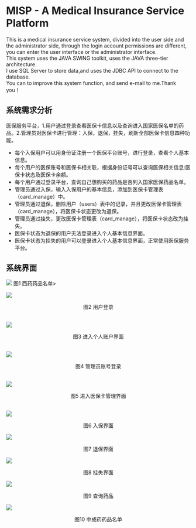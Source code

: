 # MISP - A Medical Insurance Service Platform
This is a medical insurance service system, divided into the user side and the administrator side, through the login account permissions are different, you can enter the user interface or the administrator interface.<br>
This system uses the JAVA SWING toolkit, uses the JAVA three-tier architecture.<br>
I use SQL Server to store data,and uses the JDBC API to connect to the database.<br>
You can to improve this system function, and send e-mail to me.Thank you！

## 系统需求分析
医保服务平台，1.用户通过登录查看医保卡信息以及查询进入国家医保名单的药品。2.管理员对医保卡进行管理：入保，退保，挂失，刷新全部医保卡信息四种功能。
* 每个入保用户可以用身份证注册一个医保平台账号，进行登录，查看个人基本信息。
* 每个用户的医保账号和医保卡相关联，根据身份证号可以查询医保相关信息:医保卡状态及医保卡余额。
* 每个用户通过登录平台，查询自己想购买的药品是否列入国家医保药品名单。
* 管理员通过入保，输入入保用户的基本信息，添加到医保卡管理表（card_manage）中。
* 管理员通过退保，删除用户（users）表中的记录，并且更改医保卡管理表（card_manage），将医保卡状态更改为退保。
* 管理员通过挂失，更改医保卡管理表（card_manage），将医保卡状态改为挂失。
* 医保卡状态为退保的用户无法登录进入个人基本信息界面。
* 医保卡状态为挂失的用户可以登录进入个人基本信息界面，正常使用医保服务平台。

## 系统界面
![](https://github.com/manxyr/Medical-insurance-service-platform/blob/main/%E7%B3%BB%E7%BB%9F%E6%88%AA%E5%9B%BE/%E8%A5%BF%E8%8D%AF%E8%8D%AF%E5%93%81%E5%90%8D%E5%8D%95.jpg)
图1 西药药品名单><br>

![](https://github.com/manxyr/Medical-insurance-service-platform/blob/main/%E7%B3%BB%E7%BB%9F%E6%88%AA%E5%9B%BE/%E7%94%A8%E6%88%B7%E7%99%BB%E5%BD%95.png)
<center>图2 用户登录</center><br>

![](https://github.com/manxyr/Medical-insurance-service-platform/blob/main/%E7%B3%BB%E7%BB%9F%E6%88%AA%E5%9B%BE/%E4%B8%AA%E4%BA%BA%E8%B4%A6%E6%88%B7%E7%95%8C%E9%9D%A2.png)<br>
<center>图3 进入个人账户界面</center><br>

![](https://github.com/manxyr/Medical-insurance-service-platform/blob/main/%E7%B3%BB%E7%BB%9F%E6%88%AA%E5%9B%BE/%E7%AE%A1%E7%90%86%E5%91%98%E7%99%BB%E5%BD%95.png)<br>
<center>图4 管理员账号登录</center><br>

![](https://github.com/manxyr/Medical-insurance-service-platform/blob/main/%E7%B3%BB%E7%BB%9F%E6%88%AA%E5%9B%BE/%E5%8C%BB%E4%BF%9D%E5%8D%A1%E6%9F%A5%E8%AF%A2.png)<center>图5 进入医保卡管理界面</center><br>

![](https://github.com/manxyr/Medical-insurance-service-platform/blob/main/%E7%B3%BB%E7%BB%9F%E6%88%AA%E5%9B%BE/%E5%85%A5%E4%BF%9D%E7%95%8C%E9%9D%A2.png)<center>图6 入保界面</center>

![](https://github.com/manxyr/Medical-insurance-service-platform/blob/main/%E7%B3%BB%E7%BB%9F%E6%88%AA%E5%9B%BE/%E9%80%80%E4%BF%9D%E7%A1%AE%E8%AE%A4.png)<center>图7 退保界面</center>

![](https://github.com/manxyr/Medical-insurance-service-platform/blob/main/%E7%B3%BB%E7%BB%9F%E6%88%AA%E5%9B%BE/%E6%8C%82%E5%A4%B1.png)<center>图8 挂失界面</center>

![](https://github.com/manxyr/Medical-insurance-service-platform/blob/main/%E7%B3%BB%E7%BB%9F%E6%88%AA%E5%9B%BE/%E6%90%9C%E7%B4%A2%E8%8D%AF%E5%93%81.jpg)<center>图9 查询药品</center>

![](https://github.com/manxyr/Medical-insurance-service-platform/blob/main/%E7%B3%BB%E7%BB%9F%E6%88%AA%E5%9B%BE/%E4%B8%AD%E8%8D%AF%E8%8D%AF%E8%8D%AF%E5%93%81%E5%90%8D%E5%8D%95.jpg)<center>图10 中成药药品名单</center>
